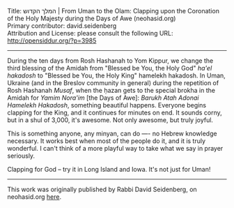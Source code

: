 <html>
<head></head>
<body>
Title: המלך הקדוש | From Uman to the Olam: Clapping upon the Coronation of the Holy Majesty during the Days of Awe (neohasid.org)<br />
Primary contributor: david.seidenberg<br />
Attribution and License: please consult the following URL: <a href="http://opensiddur.org/?p=3985">http://opensiddur.org/?p=3985</a>
<p />
<hr />

<div class="english">
During the ten days from Rosh Hashanah to Yom Kippur, we change the third blessing of the Amidah from "Blessed be You, the Holy God" <em>ha'el hakadosh</em> to "Blessed be You, the Holy King" hamelekh hakadosh. In Uman, Ukraine (and in the Breslov community in general) during the repetition of Rosh Hashanah <em>Musaf</em>, when the ḥazan gets to the special brokha in the Amidah for <em>Yamim Nora'im</em> [the Days of Awe]: <em>Barukh Atah Adonai Hamelekh Hakadosh</em>, something beautiful happens. Everyone begins clapping for the King, and it continues for minutes on end. It sounds corny, but in a shul of 3,000, it's awesome. Not only awesome, but truly joyful.

This is something anyone, any minyan, can do —- no Hebrew knowledge necessary. It works best when most of the people do it, and it is truly wonderful. I can't think of a more playful way to take what we say in prayer seriously.

Clapping for God – try it in Long Island and Iowa. It's not just for Uman!
</div>

<hr />

This work was originally published by Rabbi David Seidenberg, on neohasid.org <a href="http://neohasid.org/resources/hamelekh_hakadosh/">here</a>.
</body>
</html>